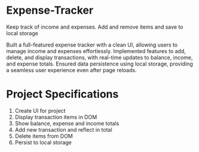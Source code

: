# Expense-Tracker
Keep track of income and expenses. Add and remove items and save to local storage

Built a full-featured expense tracker with a clean UI, allowing users to manage income and expenses effortlessly. Implemented features to add, delete, and display transactions, with real-time updates to balance, income, and expense totals. Ensured data persistence using local storage, providing a seamless user experience even after page reloads.

# Project Specifications
1. Create UI for project
2. Display transaction items in DOM
3. Show balance, expense and income totals
4. Add new transaction and reflect in total
5. Delete items from DOM
6. Persist to local storage
